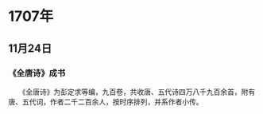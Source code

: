 # 1707年
## 11月24日
### 《全唐诗》成书
　　《全唐诗》为彭定求等编，九百卷，共收唐、五代诗四万八千九百余首，附有唐、五代词，作者二千二百余人，按时序排列，并系作者小传。
<comment/>